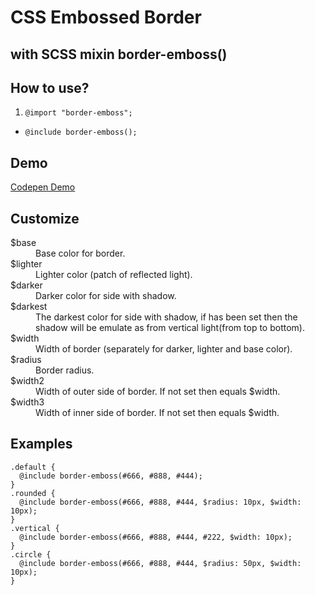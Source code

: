 # CSS Embossed Border 
## with SCSS mixin border-emboss()

## How to use?
1. <code>@import "border-emboss";</code>
- <code>@include border-emboss();</code>

## Demo 
[Codepen Demo](http://codepen.io/Belyash/pen/JomEEe)

## Customize
<dl>
    <dt>$base</dt>
    <dd>Base color for border.</dd>
    <dt>$lighter</dt>
    <dd>Lighter color (patch of reflected light).</dd>
    <dt>$darker</dt>
    <dd>Darker color for side with shadow.</dd>
    <dt>$darkest</dt>
    <dd>The darkest color for side with shadow, if has been set then the shadow will be emulate as from vertical light(from top to bottom).</dd>
    <dt>$width</dt>
    <dd>Width of border (separately for darker, lighter and base color).</dd>
    <dt>$radius</dt>
    <dd>Border radius.</dd>
    <dt>$width2</dt>
    <dd>Width of outer side of border. If not set then equals $width.</dd>
    <dt>$width3</dt>
    <dd>Width of inner side of border. If not set then equals $width.</dd>
</dl>

## Examples
```
.default {
  @include border-emboss(#666, #888, #444);
}
.rounded {
  @include border-emboss(#666, #888, #444, $radius: 10px, $width: 10px);
}
.vertical {
  @include border-emboss(#666, #888, #444, #222, $width: 10px);
}
.circle {
  @include border-emboss(#666, #888, #444, $radius: 50px, $width: 10px);
}
```
